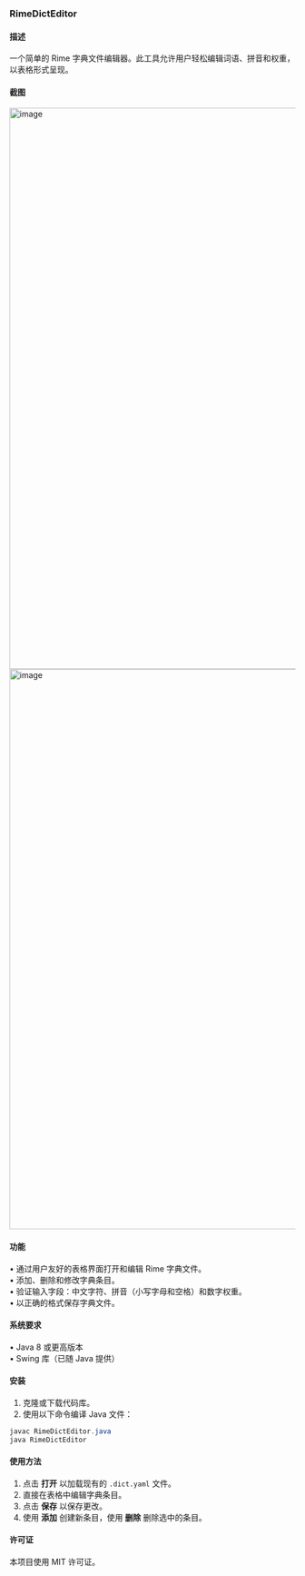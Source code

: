### RimeDictEditor

#### 描述

一个简单的 Rime 字典文件编辑器。此工具允许用户轻松编辑词语、拼音和权重，以表格形式呈现。

#### 截图
<img width="988" alt="image" src="https://github.com/user-attachments/assets/ce882c27-620a-4837-9c1c-e6291e70a78a" />

<img width="986" alt="image" src="https://github.com/user-attachments/assets/758bfa91-c35e-4d6f-96df-03a61b902d1a" />

#### 功能
•	通过用户友好的表格界面打开和编辑 Rime 字典文件。  
•	添加、删除和修改字典条目。  
•	验证输入字段：中文字符、拼音（小写字母和空格）和数字权重。  
•	以正确的格式保存字典文件。

#### 系统要求
•	Java 8 或更高版本  
•	Swing 库（已随 Java 提供）

#### 安装
1. 克隆或下载代码库。
2. 使用以下命令编译 Java 文件：

```java
javac RimeDictEditor.java
java RimeDictEditor
```

#### 使用方法
1. 点击 **打开** 以加载现有的 `.dict.yaml` 文件。
2. 直接在表格中编辑字典条目。
3. 点击 **保存** 以保存更改。
4. 使用 **添加** 创建新条目，使用 **删除** 删除选中的条目。

#### 许可证

本项目使用 MIT 许可证。
